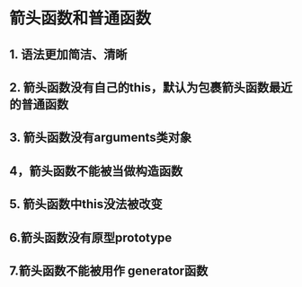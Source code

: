 # 箭头函数和普通函数

## 1. 语法更加简洁、清晰

## 2. 箭头函数没有自己的this，默认为包裹箭头函数最近的普通函数

## 3. 箭头函数没有arguments类对象

## 4，箭头函数不能被当做构造函数

## 5. 箭头函数中this没法被改变

## 6.箭头函数没有原型prototype

## 7.箭头函数不能被用作 generator函数
